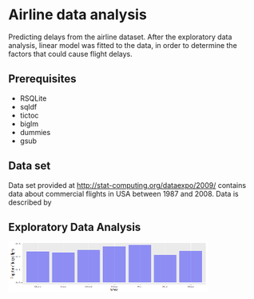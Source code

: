 # Airline data analysis

Predicting delays from the airline dataset. After the exploratory data analysis, linear model was fitted to the data, in order to determine the factors that could cause flight delays. 

## Prerequisites 

* RSQLite
* sqldf
* tictoc
* biglm
* dummies
* gsub

## Data set

Data set provided at http://stat-computing.org/dataexpo/2009/ contains data about commercial flights in USA between 1987 and 2008. Data is described by

## Exploratory Data Analysis

<img src="images/day.png" width=400 height=100> 
